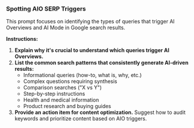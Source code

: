 ### Spotting AIO SERP Triggers

This prompt focuses on identifying the types of queries that trigger AI Overviews and AI Mode in Google search results.

**Instructions:**

1.  **Explain why it's crucial to understand which queries trigger AI Overviews.**
2.  **List the common search patterns that consistently generate AI-driven results:**
    *   Informational queries (how-to, what is, why, etc.)
    *   Complex questions requiring synthesis
    *   Comparison searches ("X vs Y")
    *   Step-by-step instructions
    *   Health and medical information
    *   Product research and buying guides
3.  **Provide an action item for content optimization.** Suggest how to audit keywords and prioritize content based on AIO triggers.